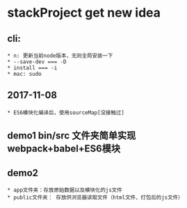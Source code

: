 # stackProject get new idea

## cli:
    * n: 更新当前node版本，无则全局安装一下
    * --save-dev === -D
    * install === -i
    * mac: sudo 


## 2017-11-08
    * ES6模块化编译后，使用sourceMap[没接触过]


## demo1 bin/src 文件夹简单实现webpack+babel+ES6模块

## demo2 
    * app文件夹：存放原始数据以及模块化的js文件
    * public文件夹： 存放供浏览器读取文件（html文件、打包后的js文件）

